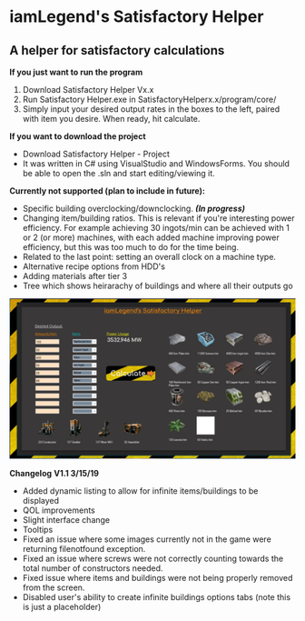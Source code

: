 # iamLegend's Satisfactory Helper
## A helper for satisfactory calculations

__If you just want to run the program__
1. Download Satisfactory Helper Vx.x
2. Run Satisfactory Helper.exe in SatisfactoryHelperx.x/program/core/
3. Simply input your desired output rates in the boxes to the left, paired with item you desire. When ready, hit calculate.

__If you want to download the project__
- Download Satisfactory Helper - Project
- It was written in C# using VisualStudio and WindowsForms. You should be able to open the .sln and start editing/viewing it.

__Currently not supported (plan to include in future):__
- Specific building overclocking/downclocking. **_(In progress)_**
- Changing item/building ratios. This is relevant if you're interesting power efficiency. For example achieving 30 ingots/min can be achieved with 1 or 2 (or more) machines, with each added machine improving power efficiency, but this was too much to do for the time being.
- Related to the last point: setting an overall clock on a machine type.
- Alternative recipe options from HDD's
- Adding materials after tier 3
- Tree which shows heirarachy of buildings and where all their outputs go

![alt text](https://github.com/iamLegend97/satisfactoryhelper/blob/master/satisfactory%20helper%20v1.1.JPG)

__Changelog__
__V1.1 3/15/19__
- Added dynamic listing to allow for infinite items/buildings to be displayed
- QOL improvements
- Slight interface change
- Tooltips
- Fixed an issue where some images currently not in the game were returning filenotfound exception.
- Fixed an issue where screws were not correctly counting towards the total number of constructors needed.
- Fixed issue where items and buildings were not being properly removed from the screen.
- Disabled user's ability to create infinite buildings options tabs (note this is just a placeholder)
